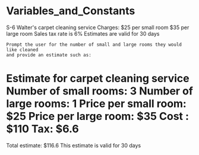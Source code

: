 # Variables_and_Constants
S-6
  Walter's carpet cleaning service
    Charges:
        $25 per small room
        $35 per large room
    Sales tax rate is 6%
    Estimates are valid for 30 days

    Prompt the user for the number of small and large rooms they would like cleaned
    and provide an estimate such as:
     
Estimate for carpet cleaning service
Number of small rooms: 3
Number of large rooms: 1
Price per small room: $25
Price per large room: $35
Cost : $110
Tax: $6.6
===============================
Total estimate: $116.6
This estimate is valid for 30 days
